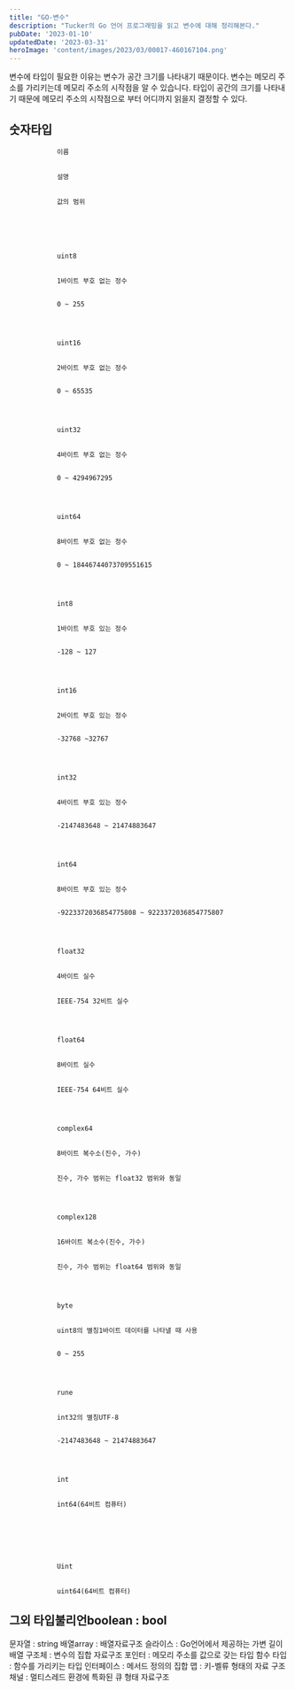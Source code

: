```yaml
---
title: "GO-변수"
description: "Tucker의 Go 언어 프로그래밍을 읽고 변수에 대해 정리해본다."
pubDate: '2023-01-10'
updatedDate: '2023-03-31'
heroImage: 'content/images/2023/03/00017-460167104.png'
---
```


변수에 타입이 필요한 이유는 변수가 공간 크기를 나타내기 때문이다. 변수는 메모리 주소를 가리키는데 메모리 주소의 시작점을 알 수 있습니다. 타입이 공간의 크기를 나타내기 때문에 메모리 주소의 시작점으로 부터 어디까지 읽을지 결정할 수 있다.
## 숫자타입
	
		
			
				이름
			
			
				설명
			
			
				값의 범위
			
		
	
	
		
			
				uint8
			
			
				1바이트 부호 없는 정수
			
			
				0 ~ 255
			
		
		
			
				uint16
			
			
				2바이트 부호 없는 정수
			
			
				0 ~ 65535
			
		
		
			
				uint32
			
			
				4바이트 부호 없는 정수
			
			
				0 ~ 4294967295
			
		
		
			
				uint64
			
			
				8바이트 부호 없는 정수
			
			
				0 ~ 18446744073709551615
			
		
		
			
				int8
			
			
				1바이트 부호 있는 정수
			
			
				-128 ~ 127
			
		
		
			
				int16
			
			
				2바이트 부호 있는 정수
			
			
				-32768 ~32767
			
		
		
			
				int32
			
			
				4바이트 부호 있는 정수
			
			
				-2147483648 ~ 21474883647
			
		
		
			
				int64
			
			
				8바이트 부호 있는 정수
			
			
				-9223372036854775808 ~ 9223372036854775807
			
		
		
			
				float32
			
			
				4바이트 실수
			
			
				IEEE-754 32비트 실수
			
		
		
			
				float64
			
			
				8바이트 실수
			
			
				IEEE-754 64비트 실수
			
		
		
			
				complex64
			
			
				8바이트 복수소(진수, 가수)
			
			
				진수, 가수 범위는 float32 범위와 동일
			
		
		
			
				complex128
			
			
				16바이트 복소수(진수, 가수)
			
			
				진수, 가수 범위는 float64 범위와 동일
			
		
		
			
				byte
			
			
				uint8의 별칭1바이트 데이터를 나타낼 때 사용
			
			
				0 ~ 255
			
		
		
			
				rune
			
			
				int32의 별칭UTF-8
			
			
				-2147483648 ~ 21474883647
			
		
		
			
				int
			
			
				int64(64비트 컴퓨터)
			
			
				
			
		
		
			
				Uint
			
			
				uint64(64비트 컴퓨터)
			
			
				
			
		
	
## 그외 타입불리언boolean : bool
문자열 : string
배열array : 배열자료구조
슬라이스 : Go언어에서 제공하는 가변 길이 배열
구조체 : 변수의 집합 자료구조
포인터 : 메모리 주소를 값으로 갖는 타입
함수 타입 : 함수를 가리키는 타입
인터페이스 : 메서드 정의의 집합
맵 : 키-벨류 형태의 자료 구조
채널 : 멀티스레드 환경에 특화된 큐 형태 자료구조